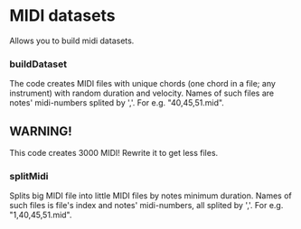 # MIDI datasets
Allows you to build midi datasets.

### buildDataset
The code creates MIDI files with unique chords (one chord in a file; any instrument) with random duration and velocity. Names of such files are notes' midi-numbers splited by ','. For e.g. "40,45,51.mid".
## WARNING!
This code creates 3000 MIDI! Rewrite it to get less files.

### splitMidi
Splits big MIDI file into little MIDI files by notes minimum duration. Names of such files is file's index and notes' midi-numbers, all splited by ','. For e.g. "1,40,45,51.mid".

